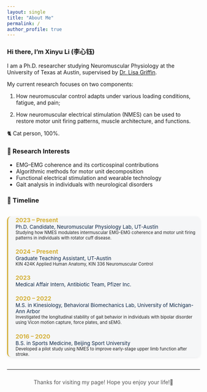 ```yaml
---
layout: single
title: "About Me"
permalink: /
author_profile: true
---
```

<style>
.page__content {
  background-color: #f9fafc;    
  color: #0b2545;               
  font-family: "Helvetica Neue", "Roboto", sans-serif;
  padding: 2rem;
  border-radius: 16px;
  box-shadow:  0 4px 12px rgba(11,37,69,0.12);
}

.page__content h1,
.page__content h2,
.page__content h3 {
  color: #0b2545;                      
  border-bottom: 1.5px solid rgba(212,175,55,0.4);                 
  margin-top: 2rem;
  text-align: left;
  font-weight: 600;  
  padding-bottom: 0.25rem;
  font-size: 1.1rem;               
}

.page__content a {
  color: #d4af37;
  text-decoration: none;
  transition: all 0.25s ease-in-out;
}
.page__content a:hover {
  color: #f0c85d;
  text-shadow: 0 0 6px rgba(212,175,55,0.6);
}

.page__content hr {
  border: none;
  border-top: 1.5px solid rgba(11,37,69,0.15);
  margin: 1.5rem 0;
}

.page__content img {
  border-radius: 14px;
  box-shadow: 0 3px 8px rgba(11,37,69,0.1);
  border: 2px solid rgba(212,175,55,0.4);
  margin: 1rem 0;
}

.page__content ol,
.page__content ul {
  text-align: left !important;
  margin-left: 1rem;     
}

.page__content > p:last-child {
  color: #555;
  font-size: 0.9rem;
  text-align: center;
}
  
</style>
<div class="about-text">

### Hi there, I’m **Xinyu Li (李心钰)**

I am a Ph.D. researcher studying Neuromuscular Physiology at the University of Texas at Austin, supervised by [Dr. Lisa Griffin](https://sites.edb.utexas.edu/nmus/).  

My current research focuses on two components:

1. How neuromuscular control adapts under various loading conditions, fatigue, and pain;
   
2. How neuromuscular electrical stimulation (NMES) can be used to restore motor unit firing patterns, muscle architecture, and functions.

🐈 Cat person, 100%.


### 🧠 Research Interests
- EMG–EMG coherence and its corticospinal contributions
- Algorithmic methods for motor unit decomposition
- Functional electrical stimulation and wearable technology  
- Gait analysis in individuals with neurological disorders 


### 🧭 Timeline

<style>
.timeline-container {
  border-left: 3px solid #d4af37;
  padding-left: 1.2rem;
  margin: 2rem 0;
  background: rgba(11,37,69,0.03);
  border-radius: 10px;
  box-shadow: 0 2px 6px rgba(11,37,69,0.08);
}

.timeline-item {
  margin-bottom: 1.2rem;
  transition: all 0.25s ease-in-out;
  font-size: 0.7rem; /
  line-height: 1.6;
  color: #222;
}


.timeline-item strong {
  font-size: 0.95rem;
  color: #d4af37;
  transition: all 0.25s ease-in-out;
}


.timeline-item:hover strong {
  color: #f0c85d;
  text-shadow: 0 0 6px rgba(212,175,55,0.7);
}
.timeline-item:hover {
  transform: translateX(4px);
}


.timeline-item span {
  font-size: 0.83rem;
  color: #0b2545;
  font-weight: 400;
}
</style>

<div class="timeline-container">

  <p class="timeline-item">
    <strong>2023 – Present</strong><br>
    <span>Ph.D. Candidate, Neuromuscular Physiology Lab, UT-Austin</span><br>
    Studying how NMES modulates intermuscular EMG-EMG coherence and motor unit firing patterns in individuals with rotator cuff disease.
  </p>
  
  <p class="timeline-item">
    <strong>2024 – Present</strong><br>
    <span>Graduate Teaching Assistant, UT-Austin</span><br>
    KIN 424K Applied Human Anatomy, KIN 336 Neuromuscular Control
  </p>

  <p class="timeline-item">
    <strong>2023</strong><br>
    <span>Medical Affair Intern, Antibiotic Team, Pfizer Inc.</span><br>
  </p>

  <p class="timeline-item">
    <strong>2020 – 2022</strong><br>
    <span>M.S. in Kinesiology, Behavioral Biomechanics Lab, University of Michigan-Ann Arbor</span><br>
    Investigated the longitudinal stability of gait behavior in individuals with bipolar disorder using Vicon motion capture, force plates, and sEMG.
  </p>

  <p class="timeline-item">
    <strong>2016 – 2020</strong><br>
    <span>B.S. in Sports Medicine, Beijing Sport University</span><br>
    Developed a pilot study using NMES to improve early-stage upper limb function after stroke.
  </p>

</div>

---

<p style="text-align:center; font-size:14px; color:#555; margin-top:1.5rem;">
Thanks for visiting my page! Hope you enjoy your life!🎐
</p>

</div>

